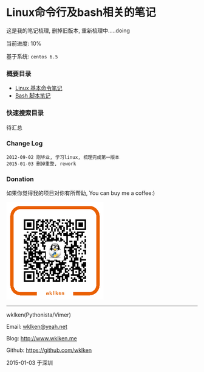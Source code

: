 # Linux命令行及bash相关的笔记

这是我的笔记梳理, 删掉旧版本, 重新梳理中.....doing

当前进度: 10%

基于系统: `centos 6.5`


### 概要目录

- [Linux 基本命令笔记](cmds/README.md)
- [Bash 脚本笔记](bash/README.md)


### 快速搜索目录

待汇总

### Change Log

    2012-09-02 刚毕业, 学习linux, 梳理完成第一版本
    2015-01-03 删掉重整, rework

### Donation

如果你觉得我的项目对你有所帮助, You can buy me a coffee:)

![donation](https://raw.githubusercontent.com/wklken/gallery/master/donation/donation.png)

---------------

wklken(Pythonista/Vimer)

Email: wklken@yeah.net

Blog: http://www.wklken.me

Github: https://github.com/wklken

2015-01-03 于深圳
